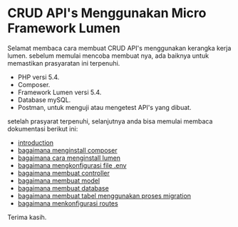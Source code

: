 # CRUD API's Menggunakan Micro Framework Lumen
Selamat membaca cara membuat CRUD API's menggunakan kerangka kerja lumen. sebelum memulai mencoba membuat nya, ada baiknya untuk memastikan prasyaratan ini terpenuhi.
- PHP versi 5.4.
- Composer.
- Framework Lumen versi 5.4.
- Database mySQL.
- Postman, untuk menguji atau mengetest API's yang dibuat.

setelah prasyarat terpenuhi, selanjutnya anda bisa memulai membaca dokumentasi berikut ini:
- [introduction](./docs/introduction.md)
- [bagaimana menginstall composer](./docs/install-composer.md)
- [bagaimana cara menginstall lumen](./docs/install-lumen.md)
- [bagaimana mengkonfigurasi file .env](./docs/konfigurasi-env.md) 
- [bagaimana membuat controller](./docs/membuat-controller.md)
- [bagaimana membuat model](./docs/membuat-model.md)
- [bagaimana membuat database](./docs/membuat-database.md)
- [bagaimana membuat tabel menggunakan proses migration](./docs/membuat-tabel-migration.md)
- [bagaimana menkonfigurasi routes](./docs/konfigurasi-routes.md)

Terima kasih.